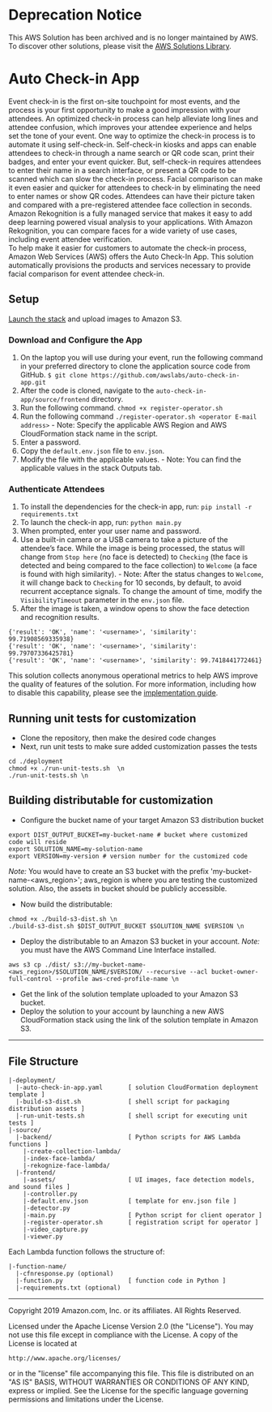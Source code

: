 # Deprecation Notice

This AWS Solution has been archived and is no longer maintained by AWS. To discover other solutions, please visit the [AWS Solutions Library](https://aws.amazon.com/solutions/).

# Auto Check-in App
Event check-in is the first on-site touchpoint for most events, and the process is your first opportunity to make a good impression with your attendees. An optimized check-in process can help alleviate long lines and attendee confusion, which improves your attendee experience and helps set the tone of your event. 
One way to optimize the check-in process is to automate it using self-check-in. Self-check-in kiosks and apps can enable attendees to check-in through a name search or QR code scan, print their badges, and enter your event quicker. But, self-check-in requires attendees to enter their name in a search interface, or present a QR code to be scanned which can slow the check-in process.
Facial comparison can make it even easier and quicker for attendees to check-in by eliminating the need to enter names or show QR codes. Attendees can have their picture taken and compared with a pre-registered attendee face collection in seconds.
Amazon Rekognition is a fully managed service that makes it easy to add deep learning powered visual analysis to your applications. With Amazon Rekognition, you can compare faces for a wide variety of use cases, including event attendee verification.  
To help make it easier for customers to automate the check-in process, Amazon Web Services (AWS)  offers the Auto Check-In App. This solution automatically provisions the products and services necessary to provide facial comparison for event attendee check-in.  

## Setup
[Launch the stack](https://console.aws.amazon.com/cloudformation/home?region=us-west-2#/stacks/new?stackName=auto-check-in-app&templateURL=https://s3.amazonaws.com/solutions-reference/auto-check-in-app/latest/auto-check-in-app.template) and upload images to Amazon S3.

### Download and Configure the App
1.    On the laptop you will use during your event, run the following command in your preferred directory to clone the application source code from GitHub.
`$ git clone https://github.com/awslabs/auto-check-in-app.git`
2.    After the code is cloned, navigate to the `auto-check-in-app/source/frontend` directory.
3.    Run the following command.
`chmod +x register-operator.sh`
4.    Run the following command
`./register-operator.sh <operator E-mail address>` 
    - Note: Specify the applicable AWS Region and AWS CloudFormation stack name in the script. 
5.    Enter a password.
6.    Copy the `default.env.json` file to `env.json`. 
7.    Modify the file with the applicable values. 
    - Note: You can find the applicable values in the stack Outputs tab.

### Authenticate Attendees
1.    To install the dependencies for the check-in app, run: `pip install -r requirements.txt`
1.    To launch the check-in app, run: `python main.py`
2.    When prompted, enter your user name and password.
3.    Use a built-in camera or a USB camera to take a picture of the attendee’s face. While the image is being processed, the status will change from `Stop here` (no face is detected) to `Checking` (the face is detected and being compared to the face collection) to `Welcome` (a face is found with high similarity). 
    - Note: After the status changes to `Welcome`, it will change back to `Checking` for 10 seconds, by default, to avoid recurrent acceptance signals. To change the amount of time, modify the `VisibilityTimeout` parameter in the `env.json` file.
4.    After the image is taken, a window opens to show the face detection and recognition results.
```
{'result': 'OK', 'name': '<username>', 'similarity': 99.71908569335938}
{'result': 'OK', 'name': '<username>', 'similarity': 99.79707336425781}
{'result': 'OK', 'name': '<username>', 'similarity': 99.7418441772461}
```


This solution collects anonymous operational metrics to help AWS improve the
quality of features of the solution. For more information, including how to disable
this capability, please see the [implementation guide](https://docs.aws.amazon.com/solutions/latest/auto-check-in-app/appendix.html).

## Running unit tests for customization
* Clone the repository, then make the desired code changes
* Next, run unit tests to make sure added customization passes the tests
```
cd ./deployment
chmod +x ./run-unit-tests.sh  \n
./run-unit-tests.sh \n
```

## Building distributable for customization
* Configure the bucket name of your target Amazon S3 distribution bucket
```
export DIST_OUTPUT_BUCKET=my-bucket-name # bucket where customized code will reside
export SOLUTION_NAME=my-solution-name
export VERSION=my-version # version number for the customized code
```
_Note:_ You would have to create an S3 bucket with the prefix 'my-bucket-name-<aws_region>'; aws_region is where you are testing the customized solution. Also, the assets in bucket should be publicly accessible.

* Now build the distributable:
```
chmod +x ./build-s3-dist.sh \n
./build-s3-dist.sh $DIST_OUTPUT_BUCKET $SOLUTION_NAME $VERSION \n
```

* Deploy the distributable to an Amazon S3 bucket in your account. _Note:_ you must have the AWS Command Line Interface installed.
```
aws s3 cp ./dist/ s3://my-bucket-name-<aws_region>/$SOLUTION_NAME/$VERSION/ --recursive --acl bucket-owner-full-control --profile aws-cred-profile-name \n
```

* Get the link of the solution template uploaded to your Amazon S3 bucket.
* Deploy the solution to your account by launching a new AWS CloudFormation stack using the link of the solution template in Amazon S3.

*** 

## File Structure

```
|-deployment/
  |-auto-check-in-app.yaml       [ solution CloudFormation deployment template ]
  |-build-s3-dist.sh             [ shell script for packaging distribution assets ]
  |-run-unit-tests.sh            [ shell script for executing unit tests ]
|-source/
  |-backend/                     [ Python scripts for AWS Lambda functions ]
    |-create-collection-lambda/
    |-index-face-lambda/
    |-rekognize-face-lambda/
  |-frontend/
    |-assets/                    [ UI images, face detection models, and sound files ]
    |-controller.py
    |-default.env.json           [ template for env.json file ]
    |-detector.py
    |-main.py                    [ Python script for client operator ]
    |-register-operator.sh       [ registration script for operator ]
    |-video_capture.py
    |-viewer.py

```

Each Lambda function follows the structure of:

```
|-function-name/
  |-cfnresponse.py (optional) 
  |-function.py                  [ function code in Python ]
  |-requirements.txt (optional)  
```

***

Copyright 2019 Amazon.com, Inc. or its affiliates. All Rights Reserved.

Licensed under the Apache License Version 2.0 (the "License"). You may not use this file except in compliance with the License. A copy of the License is located at

    http://www.apache.org/licenses/

or in the "license" file accompanying this file. This file is distributed on an "AS IS" BASIS, WITHOUT WARRANTIES OR CONDITIONS OF ANY KIND, express or implied. See the License for the specific language governing permissions and limitations under the License.
